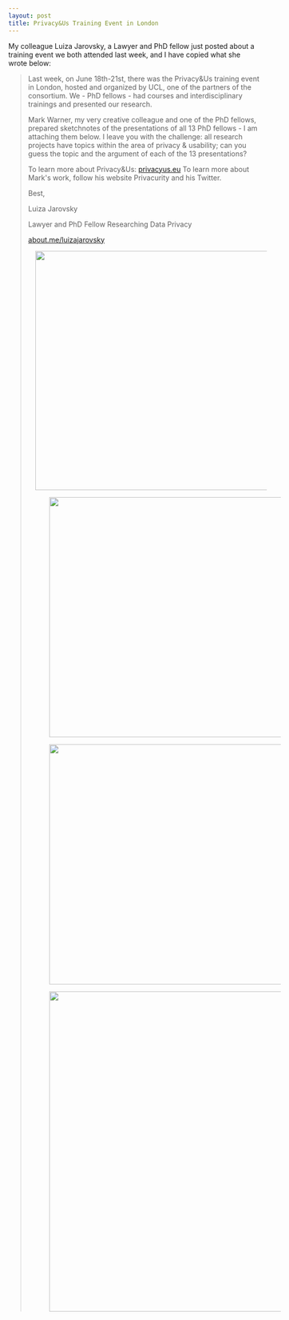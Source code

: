 ```yaml
---
layout: post
title: Privacy&Us Training Event in London
---
```


My colleague Luiza Jarovsky, a Lawyer and PhD fellow just posted about a training event we both attended last week, and I have copied what she wrote below: 

<blockquote class="pullquote">
<p>Last week, on June 18th-21st, there was the Privacy&Us training event in London, hosted and organized by UCL, one of the partners of the consortium. We - PhD fellows - had courses and interdisciplinary trainings and presented our research.</p>

<p>Mark Warner, my very creative colleague and one of the PhD fellows, prepared sketchnotes of the presentations of all 13  PhD fellows - I am attaching them below. I leave you with the challenge: all research projects have topics within the area of privacy & usability; can you guess the topic and the argument of each of the 13 presentations? </p>

<p>To learn more about Privacy&Us: <a href="https://www.privacyus.eu">privacyus.eu</a>
To learn more about Mark's work, follow his website Privacurity and his Twitter.</p>

<p>Best,</p>

<p>Luiza Jarovsky</p>
<p>Lawyer and PhD Fellow Researching Data Privacy</p>
<p><a href="https://about.me/luizajarovsky">about.me/luizajarovsky</a></p>

<a href="https://2.bp.blogspot.com/-Hdn0NXM5C58/WzNfJKeOl3I/AAAAAAABVTo/bckX0RpkkxQ2U1uB2G2jkGHsk-ZzivZcwCLcBGAs/s1600/Image%2Bfrom%2BiOS%2B%25281%2529.jpg" imageanchor="1" style="margin-left: 1em; margin-right: 1em;"><span style="color: black;"><img border="0" data-original-height="1200" data-original-width="1600" height="478" src="https://2.bp.blogspot.com/-Hdn0NXM5C58/WzNfJKeOl3I/AAAAAAABVTo/bckX0RpkkxQ2U1uB2G2jkGHsk-ZzivZcwCLcBGAs/s640/Image%2Bfrom%2BiOS%2B%25281%2529.jpg" width="640" />

<a href="https://4.bp.blogspot.com/-ajgETarcOc0/WzNfNapgRJI/AAAAAAABVTs/tO76FkwBXgICwkTQ95_r-ngxt21xUz63wCLcBGAs/s1600/Image%2Bfrom%2BiOS%2B%25282%2529.jpg" imageanchor="1" style="margin-left: 1em; margin-right: 1em;"><span style="color: black;"><img border="0" data-original-height="1200" data-original-width="1600" height="480" src="https://4.bp.blogspot.com/-ajgETarcOc0/WzNfNapgRJI/AAAAAAABVTs/tO76FkwBXgICwkTQ95_r-ngxt21xUz63wCLcBGAs/s640/Image%2Bfrom%2BiOS%2B%25282%2529.jpg" width="640" />

<a href="https://3.bp.blogspot.com/-pFlYSsQtebI/WzNfPN-HcFI/AAAAAAABVT0/BSKWLOW0RGozmQ0NeWsXzS3RzDRuRTM-gCLcBGAs/s1600/Image%2Bfrom%2BiOS.jpg" imageanchor="1" style="margin-left: 1em; margin-right: 1em;"><span style="color: black;"><img border="0" data-original-height="1200" data-original-width="1600" height="480" src="https://3.bp.blogspot.com/-pFlYSsQtebI/WzNfPN-HcFI/AAAAAAABVT0/BSKWLOW0RGozmQ0NeWsXzS3RzDRuRTM-gCLcBGAs/s640/Image%2Bfrom%2BiOS.jpg" width="640" />

<a href="https://2.bp.blogspot.com/-kjfyF5uyF0Y/WzNfNgaR0EI/AAAAAAABVTw/s6dzRc_tGosvtQWczOwv-QQrW6l-lowsACEwYBhgL/s1600/Image%2Bfrom%2BiOS%2B%25283%2529.jpg" imageanchor="1" style="margin-left: 1em; margin-right: 1em;"><span style="color: black;"><img border="0" data-original-height="1600" data-original-width="1201" height="640" src="https://2.bp.blogspot.com/-kjfyF5uyF0Y/WzNfNgaR0EI/AAAAAAABVTw/s6dzRc_tGosvtQWczOwv-QQrW6l-lowsACEwYBhgL/s640/Image%2Bfrom%2BiOS%2B%25283%2529.jpg" width="480" />

</p>
</blockquote>